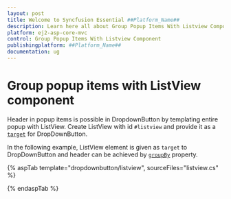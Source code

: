 ```yaml
---
layout: post
title: Welcome to Syncfusion Essential ##Platform_Name##
description: Learn here all about Group Popup Items With Listview Component of Syncfusion Essential ##Platform_Name## widgets based on HTML5 and jQuery.
platform: ej2-asp-core-mvc
control: Group Popup Items With Listview Component
publishingplatform: ##Platform_Name##
documentation: ug
---
```



# Group popup items with ListView component

Header in popup items is possible in DropdownButton by templating entire popup with ListView.
Create ListView with id `#listview` and provide it as a
[`target`](https://help.syncfusion.com/cr/aspnetcore-js2/Syncfusion.EJ2.SplitButtons.DropDownButton.html#Syncfusion_EJ2_SplitButtons_DropDownButton_Target) for DropDownButton.

In the following example, ListView element is given as `target` to DropDownButton and header
can be achieved by [`groupBy`](https://help.syncfusion.com/cr/aspnetcore-js2/Syncfusion.EJ2.Lists.ListViewFieldSettings.html#Syncfusion_EJ2_Lists_ListViewFieldSettings_GroupBy) property.

{% aspTab template="dropdownbutton/listview", sourceFiles="listview.cs" %}

{% endaspTab %}
